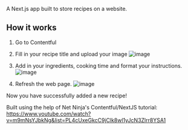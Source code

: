 A Next.js app built to store recipes on a website.

## How it works

1. Go to Contentful

2. Fill in your recipe title and upload your image
   ![image](https://github.com/user-attachments/assets/15149242-d32e-42eb-8eee-423ef948c5c8)

3. Add in your ingredients, cooking time and format your instructions.
   ![image](https://github.com/user-attachments/assets/e58f3aa4-2745-4a00-8bcc-22c91218b638)

4. Refresh the web page.
   ![image](https://github.com/user-attachments/assets/fa0bdb31-8347-4f1d-8fe4-bccd394d44eb)

Now you have successfully added a new recipe!

Built using the help of Net Ninja's Contentful/NextJS tutorial: https://www.youtube.com/watch?v=m9mNsYJbkNg&list=PL4cUxeGkcC9jClk8wl1yJcN3Zlrr8YSA1

